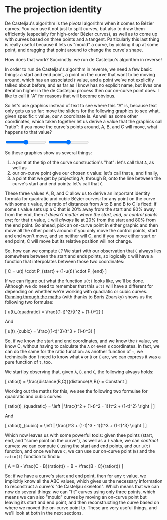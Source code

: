 # The projection identity

De Casteljau's algorithm is the pivotal algorithm when it comes to Bézier curves. You can use it not just to split curves, but also to draw them efficiently (especially for high-order Bézier curves), as well as to come up with curves based on three points and a tangent. Particularly this last thing is really useful because it lets us "mould" a curve, by picking it up at some point, and dragging that point around to change the curve's shape.

How does that work? Succinctly: we run de Casteljau's algorithm in reverse!

In order to run de Casteljau's algorithm in reverse, we need a few basic things: a start and end point, a point on the curve that want to be moving around, which has an associated *t* value, and a point we've not explicitly talked about before, and as far as I know has no explicit name, but lives one iteration higher in the de Casteljau process then our on-curve point does. I like to call it "A" for reasons that will become obvious.

So let's use graphics instead of text to see where this "A" is, because text only gets us so far: move the sliders for the following graphics to see what, given specific `t` value, our `A` coordinate is. As well as some other coordinates, which taken together let us derive a value that the graphics call "ratio": if you move the curve's points around, A, B, and C will move, what happens to that value?

<div class="figure">

<graphics-element inline={true} title="Projections in a quadratic Bézier curve" src="./abc.js" data-type="quadratic">
  <input type="range" min="0" max="1" step="0.01" value="0.5" class="slide-control">
</graphics-element>
<graphics-element inline={true} title="Projections in a cubic Bézier curve" src="./abc.js" data-type="cubic">
  <input type="range" min="0" max="1" step="0.01" value="0.5" class="slide-control">
</graphics-element>

</div>

So these graphics show us several things:

1. a point at the tip of the curve construction's "hat": let's call that `A`, as well as
2. our on-curve point give our chosen `t` value: let's call that `B`, and finally,
3. a point that we get by projecting A, through B, onto the line between the curve's start and end points: let's call that `C`.

These three values A, B, and C allow us to derive an important identity formula for quadratic and cubic Bézier curves: for any point on the curve with some `t` value, the ratio of distances from A to B and B to C is fixed: if some `t` value sets up a C that is 20% away from the start and 80% away from the end, then _it doesn't matter where the start, end, or control points are_; for that `t` value, `C` will *always* lie at 20% from the start and 80% from the end point. Go ahead, pick an on-curve point in either graphic and then move all the other points around: if you only move the control points, start and end won't move, and so neither will C, and if you move either start or end point, C will move but its relative position will not change.

So, how can we compute `C`? We start with our observation that `C` always lies somewhere between the start and ends points, so logically `C` will have a function that interpolates between those two coordinates:

\[
  C = u(t) \cdot P_{start} + (1-u(t)) \cdot P_{end}
\]

If we can figure out what the function `u(t)` looks like, we'll be done. Although we do need to remember that this `u(t)` will have a different for depending on whether we're working with quadratic or cubic curves. [Running through the maths](http://mathoverflow.net/questions/122257/finding-the-formula-for-Bézier-curve-ratios-hull-point-point-baseline) (with thanks to Boris Zbarsky) shows us the following two formulae:

\[
  u(t)_{quadratic} = \frac{(1-t)^2}{t^2 + (1-t)^2}
\]

And

\[
  u(t)_{cubic} = \frac{(1-t)^3}{t^3 + (1-t)^3}
\]

So, if we know the start and end coordinates, and we know the *t* value, we know C, without having to calculate the `A` or even `B` coordinates. In fact, we can do the same for the ratio function: as another function of `t`, we technically don't need to know what `A` or `B` or `C` are, we can express it was a pure function of `t`, too.

We start by observing that, given `A`, `B`, and `C`, the following always holds:

\[
  ratio(t) = \frac{distance(B,C)}{distance(A,B)} = Constant
\]

Working out the maths for this, we see the following two formulae for quadratic and cubic curves:

\[
  ratio(t)_{quadratic} = \left | \frac{t^2 + (1-t)^2 - 1}{t^2 + (1-t)^2} \right |
\]

And

\[
  ratio(t)_{cubic} = \left | \frac{t^3 + (1-t)^3 - 1}{t^3 + (1-t)^3} \right |
\]

Which now leaves us with some powerful tools: given thee points (start, end, and "some point on the curve"), as well as a `t` value, we can _contruct_ curves: we can compute `C` using the start and end points, and our `u(t)` function, and once we have `C`, we can use our on-curve point (`B`) and the `ratio(t)` function to find `A`:

\[
  A = B - \frac{C - B}{ratio(t)} = B + \frac{B - C}{ratio(t)}
\]

So: if we have a curve's start and end point, then for any `t` value, we implicitly know all the ABC values, which gives us the necessary information to reconstruct a curve's "de Casteljau skeleton". Which means that we can now do several things: we can "fit" curves using only three points, which means we can also "mould" curves by moving an on-curve point but leaving its start and end point, and then reconstructing the curve based on where we moved the on-curve point to. These are very useful things, and we'll look at both in the next sections.
